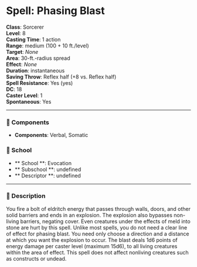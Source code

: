 
# Spell: Phasing Blast
**Class**: Sorcerer  
**Level**: 8  
**Casting Time**: 1 action  
**Range**: medium (100 + 10 ft./level)  
**Target**: _None_  
**Area**: 30-ft.-radius spread  
**Effect**: _None_  
**Duration**: instantaneous  
**Saving Throw**: Reflex half (+8 vs. Reflex half)  
**Spell Resistance**: Yes (yes)  
**DC**: 18  
**Caster Level**: 1  
**Spontaneous**: Yes

---

### 🔮 Components
- **Components**: Verbal, Somatic

### 🏫 School
- ** School **: Evocation
- ** Subschool **: undefined
- ** Descriptor **: undefined
---

### 📜 Description
You fire a bolt of eldritch energy that passes through walls, doors, and other solid barriers and ends in an explosion. The explosion also bypasses non-living barriers, negating cover. Even creatures under the effects of meld into stone are hurt by this spell. Unlike most spells, you do not need a clear line of effect for phasing blast. You need only choose a direction and a distance at which you want the explosion to occur. The blast deals 1d6 points of energy damage per caster level (maximum 15d6), to all living creatures within the area of effect. This spell does not affect nonliving creatures such as constructs or undead.
